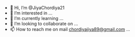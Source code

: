 - 👋 Hi, I’m @JiyaChordiya21
- 👀 I’m interested in ...
- 🌱 I’m currently learning ...
- 💞️ I’m looking to collaborate on ...
- 📫 How to reach me on mail chordiyajiya89@gmail.com ...

<!---
JiyaChordiya21/JiyaChordiya21 is a ✨ special ✨ repository because its `README.md` (this file) appears on your GitHub profile.
You can click the Preview link to take a look at your changes.
--->

